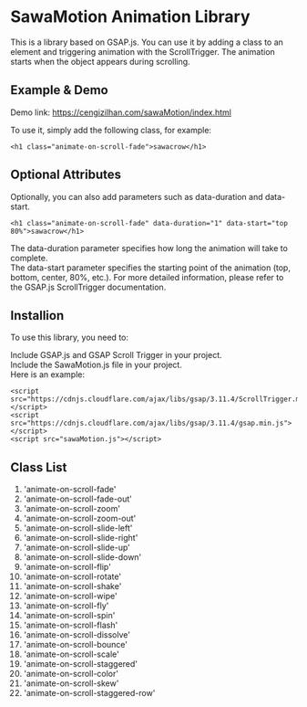 # SawaMotion Animation Library


This is a library based on GSAP.js. You can use it by adding a class to an element and triggering animation with the ScrollTrigger. The animation starts when the object appears during scrolling.


## Example & Demo

Demo link: https://cengizilhan.com/sawaMotion/index.html

To use it, simply add the following class, for example:

    <h1 class="animate-on-scroll-fade">sawacrow</h1>


## Optional Attributes
Optionally, you can also add parameters such as data-duration and data-start.

    <h1 class="animate-on-scroll-fade" data-duration="1" data-start="top 80%">sawacrow</h1>  


The data-duration parameter specifies how long the animation will take to complete.  
The data-start parameter specifies the starting point of the animation (top, bottom, center, 80%, etc.). For more detailed information, please refer to the GSAP.js ScrollTrigger documentation.

## Installion

To use this library, you need to:

Include GSAP.js and GSAP Scroll Trigger in your project.  
Include the SawaMotion.js file in your project.  
Here is an example:

    <script src="https://cdnjs.cloudflare.com/ajax/libs/gsap/3.11.4/ScrollTrigger.min.js"></script>  
    <script src="https://cdnjs.cloudflare.com/ajax/libs/gsap/3.11.4/gsap.min.js"></script>  
    <script src="sawaMotion.js"></script>

## Class List

1. 'animate-on-scroll-fade'
2. 'animate-on-scroll-fade-out'
3. 'animate-on-scroll-zoom'
4. 'animate-on-scroll-zoom-out'
5. 'animate-on-scroll-slide-left'
6. 'animate-on-scroll-slide-right'
7. 'animate-on-scroll-slide-up'
8. 'animate-on-scroll-slide-down'
9. 'animate-on-scroll-flip'
10. 'animate-on-scroll-rotate'
11. 'animate-on-scroll-shake'
12. 'animate-on-scroll-wipe'
13. 'animate-on-scroll-fly'
14. 'animate-on-scroll-spin'
15. 'animate-on-scroll-flash'
16. 'animate-on-scroll-dissolve'
17. 'animate-on-scroll-bounce'
18. 'animate-on-scroll-scale'
19. 'animate-on-scroll-staggered'
20. 'animate-on-scroll-color'
21. 'animate-on-scroll-skew'
22. 'animate-on-scroll-staggered-row'
